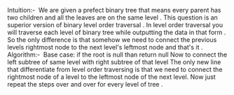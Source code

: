 Intuition:-
​
We are given a prefect binary tree that means every parent has two children and all the leaves are on the same level .
This question is an superior version of binary level order traversal .
In level order traversal you will traverse each level of binary tree while outputting the data in that form . So the only difference is that somehow we need to connect the previous levels rightmost node to the next level's leftmost node and that's it .
​
Algorithm:-
​
Base case: if the root is null than return null
Now to connect the left subtree of same level with right subtree of that level
The only new line that differentiate from level order traversing is that we need to connect the rightmost node of a level to the leftmost node of the next level.
Now just repeat the steps over and over for every level of tree .